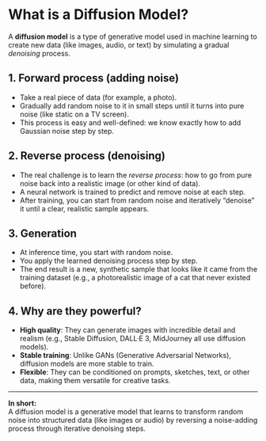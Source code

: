 # What is a Diffusion Model?

A **diffusion model** is a type of generative model used in machine learning to create new data (like images, audio, or text) by simulating a gradual *denoising* process.  


## 1. Forward process (adding noise)
- Take a real piece of data (for example, a photo).
- Gradually add random noise to it in small steps until it turns into pure noise (like static on a TV screen).
- This process is easy and well-defined: we know exactly how to add Gaussian noise step by step.


## 2. Reverse process (denoising)
- The real challenge is to learn the *reverse process*: how to go from pure noise back into a realistic image (or other kind of data).
- A neural network is trained to predict and remove noise at each step.
- After training, you can start from random noise and iteratively “denoise” it until a clear, realistic sample appears.



## 3. Generation
- At inference time, you start with random noise.
- You apply the learned denoising process step by step.
- The end result is a new, synthetic sample that looks like it came from the training dataset (e.g., a photorealistic image of a cat that never existed before).



## 4. Why are they powerful?
- **High quality**: They can generate images with incredible detail and realism (e.g., Stable Diffusion, DALL·E 3, MidJourney all use diffusion models).
- **Stable training**: Unlike GANs (Generative Adversarial Networks), diffusion models are more stable to train.
- **Flexible**: They can be conditioned on prompts, sketches, text, or other data, making them versatile for creative tasks.

---

 **In short:**  
A diffusion model is a generative model that learns to transform random noise into structured data (like images or audio) by reversing a noise-adding process through iterative denoising steps.
